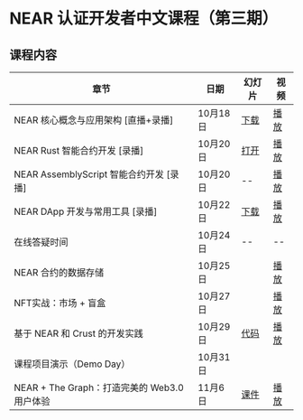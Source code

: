 # NEAR 认证开发者中文课程（第三期）

## 课程内容


章节 | 日期 | 幻灯片 | 视频
-- | -- | -- | --
NEAR 核心概念与应用架构 [直播+录播]  | 10月18日 | [下载](https://github.com/near-x/ncd-cn/raw/master/cohorts/ncd-cn-2/slides/NEAR%20%E8%AE%A4%E8%AF%81%E5%BC%80%E5%8F%91%E8%80%85%EF%BC%881%EF%BC%89%EF%BC%9ANEAR%20%E6%A0%B8%E5%BF%83%E6%A6%82%E5%BF%B5%E4%B8%8E%E5%BA%94%E7%94%A8%E6%9E%B6%E6%9E%84.pdf) | [播放](https://www.bilibili.com/video/BV13v411w7Xf/)
NEAR Rust 智能合约开发 [录播] | 10月20日 | [打开](https://shimo.im/presentation/NJkbW7V6XzcEv2AR/) | [播放](https://www.bilibili.com/video/BV12y4y1V7EL) 
NEAR AssemblyScript 智能合约开发 [录播]  | 10月20日 | -- | [播放](https://www.bilibili.com/video/BV1Jf4y1w76T/)
NEAR DApp 开发与常用工具 [录播] | 10月22日 | [下载](https://github.com/near-x/ncd-cn/raw/master/cohorts/ncd-cn-1/slides/NEAR%20%E8%AE%A4%E8%AF%81%E5%BC%80%E5%8F%91%E8%80%85%EF%BC%883%EF%BC%89%EF%BC%9ANEAR%20DApp%20%E5%BC%80%E5%8F%91%E4%B8%8E%E5%B8%B8%E7%94%A8%E5%B7%A5%E5%85%B7.pdf) | [播放](https://www.bilibili.com/video/BV1BM4y1L7Cj)
在线答疑时间 | 10月24日 | -- | --
NEAR 合约的数据存储 | 10月25日 |  | [播放](https://www.bilibili.com/video/BV1P44y1i7aR/)
NFT实战：市场 + 盲盒 | 10月27日 | | [播放](https://www.bilibili.com/video/BV1Fq4y1R7oW/) 
基于 NEAR 和 Crust 的开发实践 | 10月29日 | [代码](https://github.com/RoyTimes/crust-workshop) | [播放](https://www.bilibili.com/video/BV1Tq4y1V7CF/)
课程项目演示（Demo Day） | 10月31日 | |
NEAR + The Graph：打造完美的 Web3.0 用户体验 | 11月6日 | [课件]() | [播放](https://www.bilibili.com/video/BV1oP4y1V7g5/)
 


